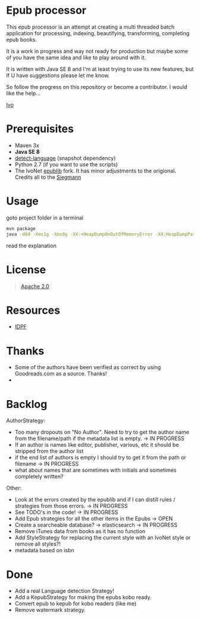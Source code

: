 # Epub processor #

This epub processor is an attempt at creating a multi threaded batch application
for processing, indexing, beautifying, transforming, completing epub books.

It is a work in progress and way not ready for production but maybe some of you have
the same idea and like to play around with it.

It is written with Java SE 8 and I'm at least trying to use its new features, but If
U have suggestions please let me know.

So follow the progress on this repository or become a contributor.
I would like the help...

[Ivo](http://www.ivonet.nl/contact)

# Prerequisites #
* Maven 3x
* **Java SE 8**
* [detect-language](https://github.com/IvoNet/language-detection) (snapshot dependency)
* Python 2.7 (if you want to use the scripts)
* The IvoNet [epublib](https://github.com/IvoNet/epublib) fork. It has minor adjustments to the origional. Credits all to the [Siegmann](http://www.siegmann.nl/epublib)

# Usage #
goto project folder in a terminal

```sh
mvn package
java -d64 -Xms1g -Xmx8g -XX:+HeapDumpOnOutOfMemoryError -XX:HeapDumpPath=./Heap.dmp -jar artifact/epub-jar-with-dependencies.jar
```

read the explanation

# License #

> [Apache 2.0](http://www.apache.org/licenses/LICENSE-2.0)

# Resources

* [IDPF](http://idpf.org/epub/30)

# Thanks

* Some of the authors have been verified as correct by using Goodreads.com as a source. Thanks!
* 

# Backlog #


AuthorStrategy:
* Too many dropouts on "No Author". Need to try to get the author name from the filename/path if the metadata list is empty. -> IN PROGRESS
* If an author is names like editor, publisher, various, etc it should be stripped from the author list
* if the end list of authors is empty I should try to get it from the path or filename -> IN PROGRESS
* what about names that are sometimes with initials and sometimes completely written?

Other:
* Look at the errors created by the epublib and if I can distill rules / strategies from those errors. -> IN PROGRESS
* See TODO's in the code! -> IN PROGRESS
* Add Epub strategies for all the other items in the Epubs -> OPEN
* Create a searcheable database? -> elasticsearch -> IN PROGRESS
* Remove iTunes data from books as it has no function
* Add StyleStrategy for replacing the current style with an IvoNet style or remove all styles?!
* metadata based on isbn


# Done #
* Add a real Language detection Strategy!
* Add a KepubStrategy for making the epubs kobo ready.
* Convert epub to kepub for kobo readers (like me)
* Remove watermark strategy.


